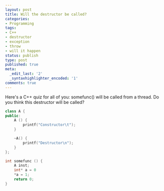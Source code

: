 ```yaml
---
layout: post
title: Will the destructor be called?
categories:
- Programming
tags:
- C++
- destructor
- exception
- throw
- will it happen
status: publish
type: post
published: true
meta:
  _edit_last: '2'
  _syntaxhighlighter_encoded: '1'
comments: true
---
```

Here's a C++ quiz for all of you: somefunc() will be called from a thread. Do you think this destructor will be called?

``` c++
class A {
public:
	A () {
		printf("Constructor\t");
	}

	~A() {
		printf("Destructor\n");
	}
};

int somefunc () {
	A inst;
	int* a = 0
	*a = 1;
	return 0;
}
```
